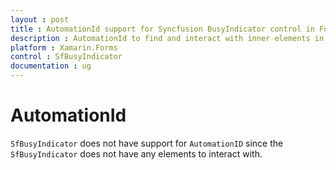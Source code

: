 ```yaml
---
layout : post
title : AutomationId support for Syncfusion BusyIndicator control in Forms
description : AutomationId to find and interact with inner elements in BusyIndicator
platform : Xamarin.Forms
control : SfBusyIndicator
documentation : ug
---
```


# AutomationId

`SfBusyIndicator` does not have support for `AutomationID` since the `SfBusyIndicator` does not have any elements to interact with.